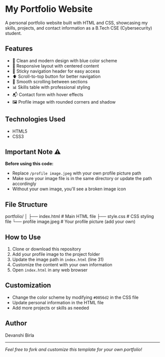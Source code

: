 # My Portfolio Website

A personal portfolio website built with HTML and CSS, showcasing my skills, projects, and contact information as a B.Tech CSE (Cybersecurity) student.

## Features
- 🎨 Clean and modern design with blue color scheme
- 📱 Responsive layout with centered content
- 🧭 Sticky navigation header for easy access
- ⬆️ Scroll-to-top button for better navigation
- 🎯 Smooth scrolling between sections
- 📊 Skills table with professional styling
- 📬 Contact form with hover effects
- 🖼️ Profile image with rounded corners and shadow

## Technologies Used
- HTML5
- CSS3

## Important Note ⚠️
**Before using this code:**
- Replace `/profile image.jpeg` with your own profile picture path
- Make sure your image file is in the same directory or update the path accordingly
- Without your own image, you'll see a broken image icon

## File Structure

portfolio/
│
├── index.html          # Main HTML file
├── style.css           # CSS styling file
└── profile image.jpeg  # Your profile picture (add your own)

## How to Use
1. Clone or download this repository
2. Add your profile image to the project folder
3. Update the image path in `index.html` (line 31)
4. Customize the content with your own information
5. Open `index.html` in any web browser

## Customization
- Change the color scheme by modifying `#0056d2` in the CSS file
- Update personal information in the HTML file
- Add more projects or skills as needed

## Author
Devanshi Birla

---
*Feel free to fork and customize this template for your own portfolio!*
